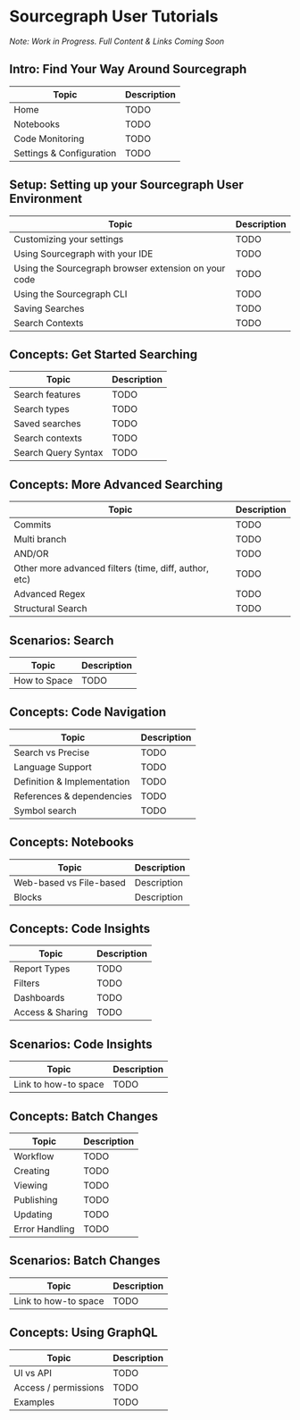 # Sourcegraph User Tutorials

*Note: Work in Progress. Full Content & Links Coming Soon*

## Intro: Find Your Way Around Sourcegraph

| Topic | Description |
| ----------- | ----------- |
| Home | TODO |
| Notebooks | TODO |
| Code Monitoring | TODO |
| Settings & Configuration | TODO |

## Setup: Setting up your Sourcegraph User Environment
| Topic | Description |
| -------- | --------|
| Customizing your settings | TODO |
| Using Sourcegraph with your IDE | TODO |
| Using the Sourcegraph browser extension on your code  | TODO |host
| Using the Sourcegraph CLI | TODO |
| Saving Searches | TODO |
| Search Contexts | TODO |

## Concepts: Get Started Searching
| Topic | Description |
| -------- | --------|
| Search features | TODO |
| Search types | TODO |
| Saved searches | TODO |
| Search contexts | TODO |
| Search Query Syntax | TODO |

## Concepts: More Advanced Searching
| Topic | Description |
| -------- | --------|
| Commits | TODO |
| Multi branch | TODO |
| AND/OR | TODO |
| Other more advanced filters (time, diff, author, etc) | TODO |
| Advanced Regex | TODO |
| Structural Search | TODO |

## Scenarios: Search
| Topic | Description |
| -------- | --------|
| How to Space | TODO |

## Concepts: Code Navigation
| Topic | Description |
| -------- | --------|
| Search vs Precise | TODO |
| Language Support | TODO |
| Definition & Implementation | TODO |
| References & dependencies | TODO |
| Symbol search | TODO |


## Concepts: Notebooks
| Topic | Description |
| -------- | --------|
| Web-based vs File-based | Description |
| Blocks | Description |


## Concepts: Code Insights
| Topic | Description |
| -------- | --------|
| Report Types | TODO |
| Filters | TODO |
| Dashboards | TODO |
| Access & Sharing | TODO |


## Scenarios: Code Insights
| Topic | Description |
| -------- | --------|
| Link to how-to space | TODO |

## Concepts: Batch Changes
| Topic | Description |
| -------- | --------|
| Workflow | TODO |
| Creating | TODO |
| Viewing | TODO |
| Publishing | TODO |
| Updating | TODO |
| Error Handling | TODO |


## Scenarios: Batch Changes
| Topic | Description |
| -------- | --------|
| Link to how-to space | TODO |

## Concepts: Using GraphQL
| Topic | Description |
| -------- | --------|
| UI vs API | TODO |
| Access / permissions | TODO |
| Examples | TODO |

